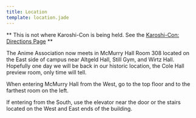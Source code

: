 ```yaml
---
title: Location
template: location.jade
---
```


** This is not where Karoshi-Con is being held. See the [Karoshi-Con: Directions Page](/karoshicon-directions.html) **

The Anime Association now meets in McMurry Hall Room 308 located on the East side of campus near Altgeld Hall, Still Gym, and Wirtz Hall. Hopefully one day we will be back in our historic location, the Cole Hall preview room, only time will tell.

When entering McMurry Hall from the West, go to the top floor and to the farthest room on the left.

If entering from the South, use the elevator near the door or the stairs located on the West and East ends of the building.

